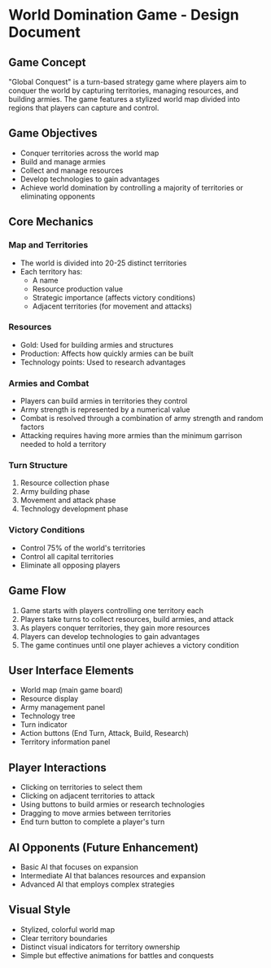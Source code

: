 # World Domination Game - Design Document

## Game Concept
"Global Conquest" is a turn-based strategy game where players aim to conquer the world by capturing territories, managing resources, and building armies. The game features a stylized world map divided into regions that players can capture and control.

## Game Objectives
- Conquer territories across the world map
- Build and manage armies
- Collect and manage resources
- Develop technologies to gain advantages
- Achieve world domination by controlling a majority of territories or eliminating opponents

## Core Mechanics

### Map and Territories
- The world is divided into 20-25 distinct territories
- Each territory has:
  - A name
  - Resource production value
  - Strategic importance (affects victory conditions)
  - Adjacent territories (for movement and attacks)

### Resources
- Gold: Used for building armies and structures
- Production: Affects how quickly armies can be built
- Technology points: Used to research advantages

### Armies and Combat
- Players can build armies in territories they control
- Army strength is represented by a numerical value
- Combat is resolved through a combination of army strength and random factors
- Attacking requires having more armies than the minimum garrison needed to hold a territory

### Turn Structure
1. Resource collection phase
2. Army building phase
3. Movement and attack phase
4. Technology development phase

### Victory Conditions
- Control 75% of the world's territories
- Control all capital territories
- Eliminate all opposing players

## Game Flow
1. Game starts with players controlling one territory each
2. Players take turns to collect resources, build armies, and attack
3. As players conquer territories, they gain more resources
4. Players can develop technologies to gain advantages
5. The game continues until one player achieves a victory condition

## User Interface Elements
- World map (main game board)
- Resource display
- Army management panel
- Technology tree
- Turn indicator
- Action buttons (End Turn, Attack, Build, Research)
- Territory information panel

## Player Interactions
- Clicking on territories to select them
- Clicking on adjacent territories to attack
- Using buttons to build armies or research technologies
- Dragging to move armies between territories
- End turn button to complete a player's turn

## AI Opponents (Future Enhancement)
- Basic AI that focuses on expansion
- Intermediate AI that balances resources and expansion
- Advanced AI that employs complex strategies

## Visual Style
- Stylized, colorful world map
- Clear territory boundaries
- Distinct visual indicators for territory ownership
- Simple but effective animations for battles and conquests
